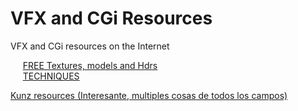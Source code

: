# VFX and CGi Resources   
VFX and CGi resources on the Internet

&nbsp;&nbsp;&nbsp;&nbsp;  [FREE Textures, models and Hdrs](RESOURCES.md) <br />
&nbsp;&nbsp;&nbsp;&nbsp;  [TECHNIQUES](TECHNIQUES.md) <br />


[Kunz resources (Interesante, multiples cosas de todos los campos)](https://wiki.johnkunz.com/index.php?title=Resources)
